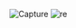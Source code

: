 
![Capture](https://user-images.githubusercontent.com/80622132/134747532-7a0b1790-09b9-44fc-96b6-8b8760bdaa7e.JPG)
![re](https://user-images.githubusercontent.com/80622132/134747534-36a4ccbe-4bbd-4209-a52d-d6cad9bc9ba5.JPG)
